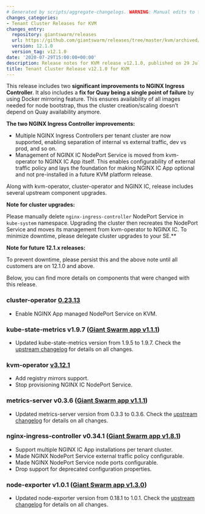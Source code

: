 ```yaml
---
# Generated by scripts/aggregate-changelogs. WARNING: Manual edits to this files will be overwritten.
changes_categories:
- Tenant Cluster Releases for KVM
changes_entry:
  repository: giantswarm/releases
  url: https://github.com/giantswarm/releases/tree/master/kvm/archived/v12.1.0
  version: 12.1.0
  version_tag: v12.1.0
date: '2020-07-29T15:00:00+00:00'
description: Release notes for KVM release v12.1.0, published on 29 July 2020, 15:00
title: Tenant Cluster Release v12.1.0 for KVM
---
```


This release includes two **significant improvements to NGINX Ingress Controller**. It also includes a **fix for Quay being a single point of failure** by using Docker mirroring feature. This ensures availability of all images needed for node bootstrap, thus the cluster creation/scaling doesn’t depend on Quay availability anymore.

**The two NGINX Ingress Controller improvements:**

- Multiple NGINX Ingress Controllers per tenant cluster are now supported, enabling separation of internal vs external traffic, dev vs prod, and so on.
- Management of NGINX IC NodePort Service is moved from kvm-operator to NGINX IC App itself. This enables configurability of external traffic policy and lays the foundation for making NGINX IC App optional and not pre-installed in a future KVM platform release.

Along with kvm-operator, cluster-operator and NGINX IC, release includes several upstream component upgrades.

**Note for cluster upgrades:**

Please manually delete `nginx-ingress-controller` NodePort Service in `kube-system` namespace. Upgrading the cluster then recreates the NodePort Service and moves its management from kvm-operator to NGINX IC. To minimize downtime, please delegate cluster upgrades to your SE.**

**Note for future 12.1.x releases:**

To prevent downtime, please persist this and the above note until all customers are on 12.1.0 and above.

Below, you can find more details on components that were changed with this release.

### cluster-operator [0.23.13](https://github.com/giantswarm/cluster-operator/releases/tag/v0.23.13)

- Enable NGINX App managed NodePort Service on KVM.

### kube-state-metrics v1.9.7 ([Giant Swarm app v1.1.1](https://github.com/giantswarm/kube-state-metrics-app/blob/master/CHANGELOG.md#111---2020-07-22))

- Updated kube-state-metrics version from 1.9.5 to 1.9.7. Check the [upstream changelog](https://github.com/kubernetes/kube-state-metrics/blob/master/CHANGELOG.md#v197--2020-05-24) for details on all changes.

### kvm-operator [v3.12.1](https://github.com/giantswarm/kvm-operator/releases/tag/v3.12.1)

- Add registry mirrors support.
- Stop provisioning NGINX IC NodePort Service.

### metrics-server v0.3.6 ([Giant Swarm app v1.1.1](https://github.com/giantswarm/metrics-server-app/blob/master/CHANGELOG.md#111---2020-07-23))

- Updated metrics-server version from 0.3.3 to 0.3.6. Check the [upstream changelog](https://github.com/kubernetes-sigs/metrics-server/releases) for details on all changes.

### nginx-ingress-controller v0.34.1 ([Giant Swarm app v1.8.1](https://github.com/giantswarm/nginx-ingress-controller-app/blob/master/CHANGELOG.md#181---2020-07-28))

- Support multiple NGINX IC App installations per tenant cluster.
- Made NGINX NodePort Service external traffic policy configurable.
- Made NGINX NodePort Service node ports configurable.
- Drop support for deprecated configuration properties.

### node-exporter v1.0.1 ([Giant Swarm app v1.3.0](https://github.com/giantswarm/node-exporter-app/blob/master/CHANGELOG.md#130---2020-07-23))

- Updated node-exporter version from 0.18.1 to 1.0.1. Check the [upstream changelog](https://github.com/prometheus/node_exporter/blob/master/CHANGELOG.md#101--2020-06-15) for details on all changes.

